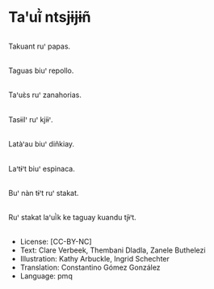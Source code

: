 # Taꞌuĩ̀ ntsjɨjɨñ

##
Takuant ruꞌ papas.

##
Taguas biuꞌ repollo.

##
Taꞌuɛ̀s ruꞌ zanahorias.

##
Tasɨilꞌ ruꞌ kjiɨ̀ꞌ.

##
Latàꞌau biuꞌ diñkiay.

##
Laꞌtɨꞌt biuꞌ espinaca.

##
Buꞌ nàn tɨꞌt ruꞌ stakat.

##
Ruꞌ stakat laꞌuĩ̀k ke taguay kuandu tjɨ̀ꞌt.

##
* License: [CC-BY-NC]
* Text: Clare Verbeek, Thembani Dladla, Zanele Buthelezi
* Illustration: Kathy Arbuckle, Ingrid Schechter
* Translation: Constantino Gómez González
* Language: pmq
